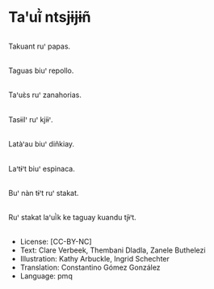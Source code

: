 # Taꞌuĩ̀ ntsjɨjɨñ

##
Takuant ruꞌ papas.

##
Taguas biuꞌ repollo.

##
Taꞌuɛ̀s ruꞌ zanahorias.

##
Tasɨilꞌ ruꞌ kjiɨ̀ꞌ.

##
Latàꞌau biuꞌ diñkiay.

##
Laꞌtɨꞌt biuꞌ espinaca.

##
Buꞌ nàn tɨꞌt ruꞌ stakat.

##
Ruꞌ stakat laꞌuĩ̀k ke taguay kuandu tjɨ̀ꞌt.

##
* License: [CC-BY-NC]
* Text: Clare Verbeek, Thembani Dladla, Zanele Buthelezi
* Illustration: Kathy Arbuckle, Ingrid Schechter
* Translation: Constantino Gómez González
* Language: pmq
